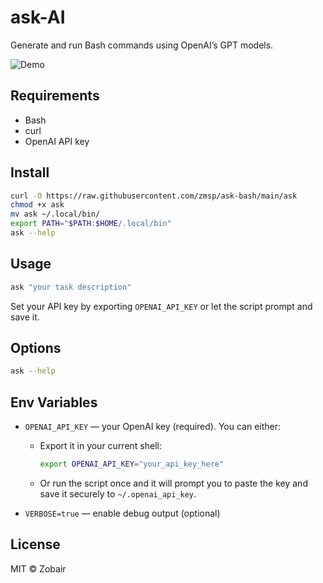 # ask-AI

Generate and run Bash commands using OpenAI’s GPT models.


![Demo](https://i.imgur.com/rqw3my6.gif)




## Requirements

* Bash
* curl
* OpenAI API key



## Install

```bash
curl -O https://raw.githubusercontent.com/zmsp/ask-bash/main/ask
chmod +x ask
mv ask ~/.local/bin/
export PATH="$PATH:$HOME/.local/bin"
ask --help
```



## Usage

```bash
ask "your task description"
```

Set your API key by exporting `OPENAI_API_KEY` or let the script prompt and save it.



## Options

```bash
ask --help
```


## Env Variables

* `OPENAI_API_KEY` — your OpenAI key (required). You can either:

  * Export it in your current shell:

    ```bash
    export OPENAI_API_KEY="your_api_key_here"
    ```
  * Or run the script once and it will prompt you to paste the key and save it securely to `~/.openai_api_key`.

* `VERBOSE=true` — enable debug output (optional)

## License

MIT © Zobair

